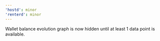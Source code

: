 ```yaml
---
'hostd': minor
'renterd': minor
---
```


Wallet balance evolution graph is now hidden until at least 1 data point is available.
